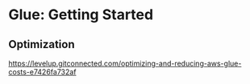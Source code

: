 # Glue: Getting Started

## Optimization

https://levelup.gitconnected.com/optimizing-and-reducing-aws-glue-costs-e7426fa732af
